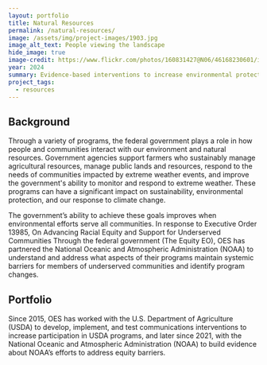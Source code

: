 ```yaml
---
layout: portfolio
title: Natural Resources
permalink: /natural-resources/
image: /assets/img/project-images/1903.jpg  
image_alt_text: People viewing the landscape
hide_image: true
image-credit: https://www.flickr.com/photos/160831427@N06/46168230601/in/photolist-2dkJftT
year: 2024
summary: Evidence-based interventions to increase environmental protection
project_tags:
  - resources
---
```


## Background
Through a variety of programs, the federal government plays a role in how people and communities interact with our environment and natural resources. Government agencies support farmers who sustainably manage agricultural resources, manage public lands and resources, respond to the needs of communities impacted by extreme weather events, and improve the government's ability to monitor and respond to extreme weather. These programs can have a significant impact on sustainability, environmental protection, and our response to climate change.

The government’s ability to achieve these goals improves when environmental efforts serve all communities.  In response to Executive Order 13985, On Advancing Racial Equity and Support for Underserved Communities Through the federal government (The Equity EO), OES has partnered the National Oceanic and Atmospheric Administration (NOAA) to understand and address what aspects of their programs maintain systemic barriers for members of underserved communities and identify program changes.

## Portfolio
Since 2015, OES has worked with the U.S. Department of Agriculture (USDA) to develop, implement, and test communications interventions to increase participation in USDA programs, and later since 2021, with the National Oceanic and Atmospheric Administration (NOAA) to build evidence about NOAA’s efforts to address equity barriers.
